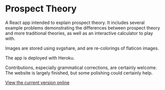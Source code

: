 # Prospect Theory

A React app intended to explain prospect theory. It includes several example problems demonstrating the differences between prospect theory and more traditional theories, as well as an interactive calculator to play with.

Images are stored using svgshare, and are re-colorings of flaticon images.

The app is deployed with Heroku.

Contributions, especially grammatical corrections, are certainly welcome. The website is largely finished, but some polishing could certainly help.

[View the current version online](http://prospect-theory.herokuapp.com)
